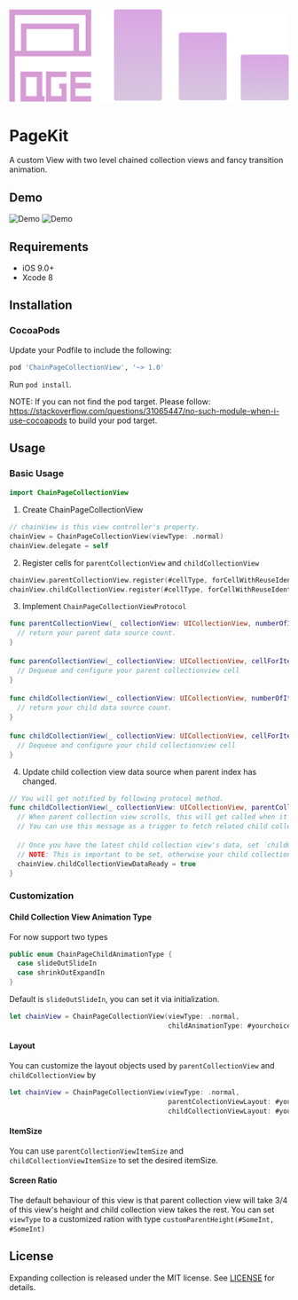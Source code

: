 <h3 align="center">
    <img src="Images/ChainPage.png" width=540/>
</h3>

# PageKit
A custom View with two level chained collection views and fancy transition animation.

## Demo

<img src="https://raw.githubusercontent.com/jindulys/ChainPageCollectionView/master/Images/latest.gif" alt="Demo" title="Demo" width="330"/>         <img src="https://raw.githubusercontent.com/jindulys/ChainPageCollectionView/master/Images/shrink.gif" alt="Demo" title="Demo" width="330"/>

## Requirements

- iOS 9.0+
- Xcode 8

## Installation

### CocoaPods

Update your Podfile to include the following:

```ruby
pod 'ChainPageCollectionView', '~> 1.0'
```
Run `pod install`.

NOTE: If you can not find the pod target. Please follow: https://stackoverflow.com/questions/31065447/no-such-module-when-i-use-cocoapods to build your pod target.

## Usage

### Basic Usage

```swift
import ChainPageCollectionView
```

1. Create ChainPageCollectionView
```swift
// chainView is this view controller's property.
chainView = ChainPageCollectionView(viewType: .normal)
chainView.delegate = self
```
2. Register cells for `parentCollectionView` and `childCollectionView`
```swift
chainView.parentCollectionView.register(#cellType, forCellWithReuseIdentifier:#cellIdentifier)
chainView.childCollectionView.register(#cellType, forCellWithReuseIdentifier:#cellIdentifier)
```

3. Implement `ChainPageCollectionViewProtocol`
```swift
func parentCollectionView(_ collectionView: UICollectionView, numberOfItemsInSection section: Int) -> Int {
  // return your parent data source count.
}

func parenCollectionView(_ collectionView: UICollectionView, cellForItemAt indexPath: IndexPath) -> UICollectionViewCell {
  // Dequeue and configure your parent collectionview cell
}

func childCollectionView(_ collectionView: UICollectionView, numberOfItemsInSection section: Int) -> Int {
  // return your child data source count.
}

func childCollectionView(_ collectionView: UICollectionView, cellForItemAt indexPath: IndexPath) -> UICollectionViewCell {
  // Dequeue and configure your child collectionview cell
}
```

4. Update child collection view data source when parent index has changed.
```swift
// You will get notified by following protocol method.
func childCollectionView(_ collectionView: UICollectionView, parentCollectionViewIndex: Int) {
  // When parent collection view scrolls, this will get called when it stops with new parent collectionview's index.
  // You can use this message as a trigger to fetch related child collection view's information.
  
  // Once you have the latest child collection view's data, set `childCollectionViewDataReady` to `true`.
  // NOTE: This is important to be set, otherwise your child collection view propably will not show up again.
  chainView.childCollectionViewDataReady = true
}
```

### Customization

#### Child Collection View Animation Type

For now support two types

```swift
public enum ChainPageChildAnimationType {
  case slideOutSlideIn
  case shrinkOutExpandIn
}
```

Default is `slideOutSlideIn`, you can set it via initialization.
```swift
let chainView = ChainPageCollectionView(viewType: .normal, 
                                        childAnimationType: #yourchoice)
```

#### Layout

You can customize the layout objects used by `parentCollectionView` and `childCollectionView` by
```swift
let chainView = ChainPageCollectionView(viewType: .normal, 
                                        parentColectionViewLayout: #yourlayout, 
                                        childCollectionViewLayout: #yourlayout)
```
#### ItemSize

You can use `parentCollectionViewItemSize` and `childCollectionViewItemSize` to set the desired itemSize.

#### Screen Ratio

The default behaviour of this view is that parent collection view will take 3/4 of this view's height and child collection view takes the rest. You can set `viewType` to a customized ration with type `customParentHeight(#SomeInt, #SomeInt)`

## License

Expanding collection is released under the MIT license.
See [LICENSE](./LICENSE) for details.


